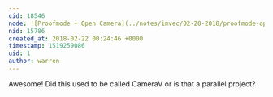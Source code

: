 ```yaml
---
cid: 18546
node: ![Proofmode + Open Camera](../notes/imvec/02-20-2018/proofmode-open-camera)
nid: 15786
created_at: 2018-02-22 00:24:46 +0000
timestamp: 1519259086
uid: 1
author: warren
---
```


Awesome! Did this used to be called CameraV or is that a parallel project? 